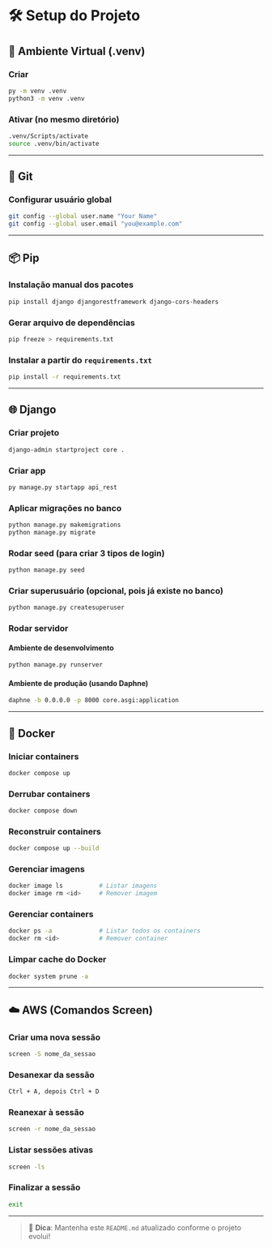 # 🛠️ Setup do Projeto

## 📁 Ambiente Virtual (.venv)

### Criar
```bash
py -m venv .venv
python3 -m venv .venv
```

### Ativar (no mesmo diretório)
```bash
.venv/Scripts/activate
source .venv/bin/activate
```

---

## 🧬 Git

### Configurar usuário global
```bash
git config --global user.name "Your Name"
git config --global user.email "you@example.com"
```

---

## 📦 Pip

### Instalação manual dos pacotes
```bash
pip install django djangorestframework django-cors-headers
```

### Gerar arquivo de dependências
```bash
pip freeze > requirements.txt
```

### Instalar a partir do `requirements.txt`
```bash
pip install -r requirements.txt
```

---

## 🌐 Django

### Criar projeto
```bash
django-admin startproject core .
```

### Criar app
```bash
py manage.py startapp api_rest
```

### Aplicar migrações no banco
```bash
python manage.py makemigrations
python manage.py migrate
```

### Rodar seed (para criar 3 tipos de login)
```bash
python manage.py seed
```

### Criar superusuário (opcional, pois já existe no banco)
```bash
python manage.py createsuperuser
```

### Rodar servidor

#### Ambiente de desenvolvimento
```bash
python manage.py runserver
```

#### Ambiente de produção (usando Daphne)
```bash
daphne -b 0.0.0.0 -p 8000 core.asgi:application
```

---

## 🐳 Docker

### Iniciar containers
```bash
docker compose up
```

### Derrubar containers
```bash
docker compose down
```

### Reconstruir containers
```bash
docker compose up --build
```

### Gerenciar imagens
```bash
docker image ls          # Listar imagens
docker image rm <id>     # Remover imagem
```

### Gerenciar containers
```bash
docker ps -a             # Listar todos os containers
docker rm <id>           # Remover container
```

### Limpar cache do Docker
```bash
docker system prune -a
```

---

## ☁️ AWS (Comandos Screen)

### Criar uma nova sessão
```bash
screen -S nome_da_sessao
```

### Desanexar da sessão
```bash
Ctrl + A, depois Ctrl + D
```

### Reanexar à sessão
```bash
screen -r nome_da_sessao
```

### Listar sessões ativas
```bash
screen -ls
```

### Finalizar a sessão
```bash
exit
```

---

> 🧾 **Dica**: Mantenha este `README.md` atualizado conforme o projeto evolui!
